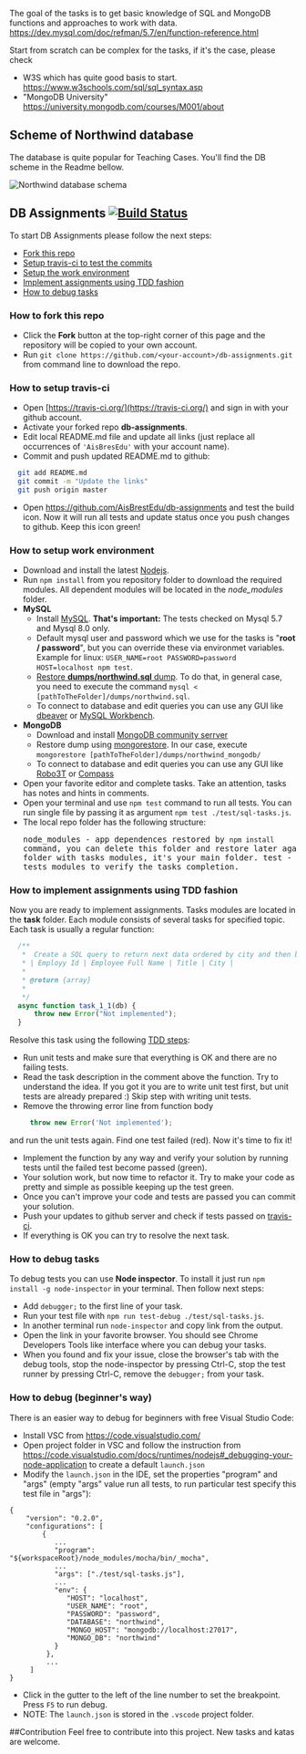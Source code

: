 The goal of the tasks is to get basic knowledge of SQL and MongoDB functions and approaches to work with data.                                                     
 https://dev.mysql.com/doc/refman/5.7/en/function-reference.html                          
                                                                                          
 Start from scratch can be complex for the tasks, if it's the case, please check
 - W3S which has quite good basis to start.                                       
 https://www.w3schools.com/sql/sql_syntax.asp
 - "MongoDB University"
 https://university.mongodb.com/courses/M001/about 
 
## Scheme of Northwind database
The database is quite popular for Teaching Cases. You'll find the DB scheme in the Readme bellow.
 
![Northwind database schema](Northwind_A4_size_for_Print.png "Northwind database schema")

## DB Assignments  [![Build Status](https://travis-ci.org/irmir/db-assignments.svg?branch=master)](https://travis-ci.org/irmir/db-assignments)

To start DB Assignments please follow the next steps:
*  [Fork this repo](#user-content-how-to-fork-this-repo)
*  [Setup travis-ci to test the commits](#user-content-how-to-setup-travis-ci)
*  [Setup the work environment](#user-content-how-to-setup-work-environment)
*  [Implement assignments using TDD fashion](#user-content-how-to-implement-assignments-using-tdd-fashion)
*  [How to debug tasks](#how-to-debug-tasks)

### How to fork this repo
* Click the **Fork** button at the top-right corner of this page and the repository will be copied to your own account.
* Run `git clone https://github.com/<your-account>/db-assignments.git` from command line to download the repo.

### How to setup travis-ci
* Open [https://travis-ci.org/](https://travis-ci.org/) and sign in with your github account.
* Activate your forked repo **db-assignments**.
* Edit local README.md file and update all links (just replace all occurrences of `'AisBresEdu'` with your account name).
* Commit and push updated README.md to github:
```bash
  git add README.md
  git commit -m "Update the links"
  git push origin master
```
* Open https://github.com/AisBrestEdu/db-assignments and test the build icon. Now it will run all tests and update status once you push changes to github. Keep this icon green!


### How to setup work environment
* Download and install the latest [Nodejs](https://nodejs.org/en/download/stable/).
* Run `npm install` from you repository folder to download the required modules. All dependent modules will be located in the  *node_modules* folder.
* **MySQL**
  * Install [MySQL](https://dev.mysql.com/downloads/mysql/5.5.html). **That's important:** The tests checked on Mysql 5.7 and Mysql 8.0 only.
  * Default mysql user and password which we use for the tasks is "**root / password**", but you can override these via environmet variables. 
    Example for linux: `USER_NAME=root PASSWORD=password HOST=localhost npm test`.
  * [Restore **dumps/northwind.sql** dump](https://john-dugan.com/dump-and-restore-mysql-databases-in-windows/). To do that, in general case, you need to execute the command `mysql < [pathToTheFolder]/dumps/northwind.sql`.
  * To connect to database and edit queries you can use any GUI like [dbeaver](https://dbeaver.io/) or [MySQL Workbench](https://www.mysql.com/products/workbench/).
* **MongoDB**
  * Download and install [MongoDB community serrver](https://www.mongodb.com/try/download/community)
  * Restore dump using [mongorestore](https://docs.mongodb.com/manual/reference/program/mongorestore/#bin.mongorestore).
    In our case, execute `mongorestore [pathToTheFolder]/dumps/northwind_mongodb/`
  * To connect to database and edit queries you can use any GUI like [Robo3T](https://robomongo.org/download) or [Compass](https://www.mongodb.com/products/compass)
* Open your favorite editor and complete tasks. Take an attention, tasks has notes and hints in comments.
* Open your terminal and use `npm test` command to run all tests. You can run single file by passing it as argument `npm test ./test/sql-tasks.js`.
* The local repo folder has the following structure: <pre>
    node_modules - app dependences restored by `npm install` command, you can delete this folder and restore later again.
    task - folder with tasks modules, it's your main folder.
    test - folder with tests modules to verify the tasks completion.
</pre>

### How to implement assignments using TDD fashion
Now you are ready to implement assignments. Tasks modules are located in the **task** folder. Each module consists of several tasks for specified topic. Each task is usually a regular function:
```javascript
  /**
   *  Create a SQL query to return next data ordered by city and then by name:
   * | Employy Id | Employee Full Name | Title | City |
   *
   * @return {array}
   *
   */
  async function task_1_1(db) {
      throw new Error("Not implemented");
  }
```
Resolve this task using the following [TDD steps](https://en.wikipedia.org/wiki/Test-driven_development#Test-driven_development_cycle):
* Run unit tests and make sure that everything is OK and there are no failing tests.
* Read the task description in the comment above the function. Try to understand the idea. If you got it you are to write unit test first, but unit tests are already prepared :) Skip step with writing unit tests.
* Remove the throwing error line from function body
```javascript
     throw new Error('Not implemented');
```
and run the unit tests again. Find one test failed (red). Now it's time to fix it!
* Implement the function by any way and verify your solution by running tests until the failed test become passed (green).
* Your solution work, but now time to refactor it. Try to make your code as pretty and simple as possible keeping up the test green.
* Once you can't improve your code and tests are passed you can commit your solution.
* Push your updates to github server and check if tests passed on [travis-ci](https://travis-ci.org/AisBrestEDU/db-assignments/builds).
* If everything is OK you can try to resolve the next task.

### How to debug tasks
To debug tests you can use **Node inspector**. To install it just run `npm install -g node-inspector` in your terminal. Then follow next steps:
* Add `debugger;` to the first line of your task.
* Run your test file with `npm run test-debug ./test/sql-tasks.js`.
* In another terminal run `node-inspector` and copy link from the output.
* Open the link in your favorite browser. You should see Chrome Developers Tools like interface where you can debug your tasks.
* When you found and fix your issue, close the browser's tab with the debug tools, stop the node-inspector by pressing Ctrl-C, stop the test runner by pressing Ctrl-C, remove the `debugger;` from your task.

### How to debug (beginner's way)
There is an easier way to debug for beginners with free Visual Studio Code:
* Install VSC from https://code.visualstudio.com/
* Open project folder in VSC and follow the instruction from https://code.visualstudio.com/docs/runtimes/nodejs#_debugging-your-node-application to create a default `launch.json`
* Modify the `launch.json` in the IDE, set the properties "program" and "args" (empty "args" value run all tests, to run particular test specify this test file in "args"):
```
{
    "version": "0.2.0",
    "configurations": [
        {
           ...
           "program": "${workspaceRoot}/node_modules/mocha/bin/_mocha",
           ...
           "args": ["./test/sql-tasks.js"],
           ...
           "env": { 
              "HOST": "localhost", 
              "USER_NAME": "root", 
              "PASSWORD": "password", 
              "DATABASE": "northwind",
              "MONGO_HOST": "mongodb://localhost:27017",
              "MONGO_DB": "northwind"
           }
         },
         ...
     ]
}
```
* Click in the gutter to the left of the line number to set the breakpoint. Press `F5` to run debug.
* NOTE: The `launch.json` is stored in the `.vscode` project folder.


##Contribution
Feel free to contribute into this project. New tasks and katas are welcome.

